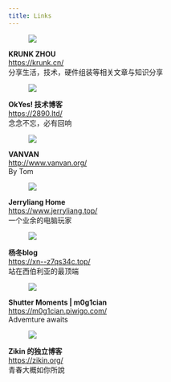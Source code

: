 ```yaml
---
title: Links
---
```


<div class="box">
  <article class="media">
    <div class="media-left">
      <figure class="image is-64x64">
        <a href="https://krunk.cn/"><img src="https://i.loli.net/2021/08/24/S8U746VBhJFmuHL.png"></a>
      </figure>
    </div>
    <div class="media-content">
      <div class="content">
        <p>
          <strong>KRUNK ZHOU</strong><i class="fas fa-thumbtack" aria-hidden="true"></i><br><a href="https://krunk.cn/">https://krunk.cn/</a>
          <br>
          分享生活，技术，硬件组装等相关文章与知识分享
        </p>
      </div>
    </div>
  </div>
</div>
<div class="box">
  <article class="media">
    <div class="media-left">
      <figure class="image is-64x64">
        <a href="https://2890.ltd/"><img src="https://s-sh-1131-whrjs.oss.dogecdn.com/wp-content/uploads/2021/03/5e18a37b39308CLSUFFlogosmallest.png"></a>
      </figure>
    </div>
    <div class="media-content">
      <div class="content">
        <p>
          <strong>OkYes! 技术博客</strong><br><a href="https://2890.ltd/">https://2890.ltd/</a>
          <br>
          念念不忘，必有回响
        </p>
      </div>
    </div>
  </div>
</div>
<div class="box">
  <article class="media">
    <div class="media-left">
      <figure class="image is-64x64">
        <a href="http://www.vanvan.org/"><img src="https://s-sh-1131-whrjs.oss.dogecdn.com/wp-content/uploads/2021/03/V-new-300x300.jpg"></a>
      </figure>
    </div>
    <div class="media-content">
      <div class="content">
        <p>
          <strong>VANVAN</strong><br><a href="http://www.vanvan.org/">http://www.vanvan.org/</a>
          <br>
          By Tom
        </p>
      </div>
    </div>
  </div>
</div>
<div class="box">
  <article class="media">
    <div class="media-left">
      <figure class="image is-64x64">
        <a href="https://www.jerryliang.top/"><img src="https://www.jerryliang.top/wp-content/uploads/2021/07/1627053254-%E4%B8%8B%E8%BD%BD.png"></a>
      </figure>
    </div>
    <div class="media-content">
      <div class="content">
        <p>
          <strong>Jerryliang Home</strong><br><a href="https://www.jerryliang.top/">https://www.jerryliang.top/</a>
          <br>
          一个业余的电脑玩家
        </p>
      </div>
    </div>
  </div>
</div>
<div class="box">
  <article class="media">
    <div class="media-left">
      <figure class="image is-64x64">
        <a href="https://xn--z7qs34c.top/"><img src="https://cdn.jsdelivr.net/gh/futoari-yangdongdong/cdnfutoari/IMG_4405.JPG"></a>
      </figure>
    </div>
    <div class="media-content">
      <div class="content">
        <p>
          <strong>杨冬blog</strong><br><a href="https://xn--z7qs34c.top/">https://xn--z7qs34c.top/</a>
          <br>
          站在西伯利亚的最顶端
        </p>
      </div>
    </div>
  </div>
</div>
<div class="box">
  <article class="media">
    <div class="media-left">
      <figure class="image is-64x64">
        <a href="https://m0g1cian.piwigo.com/"><img src="https://m0g1cian.piwigo.com/_datas/s/q/5/sq5iv3mjmv/i/uploads/s/q/5/sq5iv3mjmv//2021/08/08/20210808075211-186802ec-cu_e520x360.jpg"></a>
      </figure>
    </div>
    <div class="media-content">
      <div class="content">
        <p>
          <strong>Shutter Moments | m0g1cian</strong><br><a href="https://m0g1cian.piwigo.com/">https://m0g1cian.piwigo.com/</a>
          <br>
          Advemture awaits
        </p>
      </div>
    </div>
  </div>
</div>
<div class="box">
  <article class="media">
    <div class="media-left">
      <figure class="image is-64x64">
        <a href="https://zikin.org/"><img src="https://cdn.jsdelivr.net/gh/ZikinCDN/img@latest/2021/bj-1.jpg"></a>
      </figure>
    </div>
    <div class="media-content">
      <div class="content">
        <p>
          <strong>Zikin 的独立博客</strong><br><a href="https://zikin.org/">https://zikin.org/</a>
          <br>
          青春大概如你所說
        </p>
      </div>
    </div>
  </div>
</div>